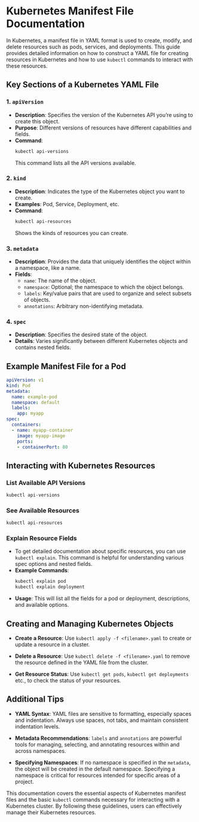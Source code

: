 # Kubernetes Manifest File Documentation

In Kubernetes, a manifest file in YAML format is used to create, modify, and delete resources such as pods, services, and deployments. This guide provides detailed information on how to construct a YAML file for creating resources in Kubernetes and how to use `kubectl` commands to interact with these resources.

## Key Sections of a Kubernetes YAML File

### 1. **`apiVersion`**
- **Description**: Specifies the version of the Kubernetes API you’re using to create this object.
- **Purpose**: Different versions of resources have different capabilities and fields.
- **Command**:
  ```bash
  kubectl api-versions
  ```
  This command lists all the API versions available.

### 2. **`kind`**
- **Description**: Indicates the type of the Kubernetes object you want to create.
- **Examples**: Pod, Service, Deployment, etc.
- **Command**:
  ```bash
  kubectl api-resources
  ```
  Shows the kinds of resources you can create.

### 3. **`metadata`**
- **Description**: Provides the data that uniquely identifies the object within a namespace, like a name.
- **Fields**:
  - `name`: The name of the object.
  - `namespace`: Optional; the namespace to which the object belongs.
  - `labels`: Key/value pairs that are used to organize and select subsets of objects.
  - `annotations`: Arbitrary non-identifying metadata.

### 4. **`spec`**
- **Description**: Specifies the desired state of the object.
- **Details**: Varies significantly between different Kubernetes objects and contains nested fields.

## Example Manifest File for a Pod

```yaml
apiVersion: v1
kind: Pod
metadata:
  name: example-pod
  namespace: default
  labels:
    app: myapp
spec:
  containers:
  - name: myapp-container
    image: myapp-image
    ports:
    - containerPort: 80
```

## Interacting with Kubernetes Resources

### List Available API Versions
```bash
kubectl api-versions
```

### See Available Resources
```bash
kubectl api-resources
```

### Explain Resource Fields
- To get detailed documentation about specific resources, you can use `kubectl explain`. This command is helpful for understanding various spec options and nested fields.
- **Example Commands**:
  ```bash
  kubectl explain pod
  kubectl explain deployment
  ```
- **Usage**:
  This will list all the fields for a pod or deployment, descriptions, and available options.

## Creating and Managing Kubernetes Objects

- **Create a Resource**:
  Use `kubectl apply -f <filename>.yaml` to create or update a resource in a cluster.

- **Delete a Resource**:
  Use `kubectl delete -f <filename>.yaml` to remove the resource defined in the YAML file from the cluster.

- **Get Resource Status**:
  Use `kubectl get pods`, `kubectl get deployments` etc., to check the status of your resources.

## Additional Tips

- **YAML Syntax**:
  YAML files are sensitive to formatting, especially spaces and indentation. Always use spaces, not tabs, and maintain consistent indentation levels.

- **Metadata Recommendations**:
  `labels` and `annotations` are powerful tools for managing, selecting, and annotating resources within and across namespaces.

- **Specifying Namespaces**:
  If no namespace is specified in the `metadata`, the object will be created in the default namespace. Specifying a namespace is critical for resources intended for specific areas of a project.

This documentation covers the essential aspects of Kubernetes manifest files and the basic `kubectl` commands necessary for interacting with a Kubernetes cluster. By following these guidelines, users can effectively manage their Kubernetes resources.